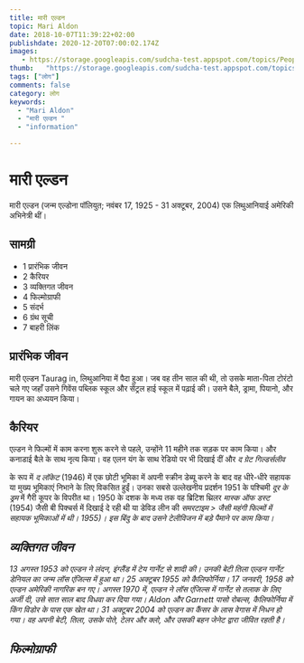```yaml
---
title: मारी एल्डन 
topic: Mari Aldon
date: 2018-10-07T11:39:22+02:00
publishdate: 2020-12-20T07:00:02.174Z
images: 
   - https://storage.googleapis.com/sudcha-test.appspot.com/topics/People/mari_aldon/1.jpeg
thumb:   "https://storage.googleapis.com/sudcha-test.appspot.com/topics/People/mari_aldon/thumb.jpeg"
tags: ["लोग"]
comments: false
category: लोग
keywords: 
  - "Mari Aldon"
  - "मारी एल्डन "
  - "information"

---
```

<h1> मारी एल्डन </h1> <p> मारी एल्डन (जन्म एल्डोना पॉलियुत; नवंबर 17, 1925 - 31 अक्टूबर, 2004) एक लिथुआनियाई अमेरिकी अभिनेत्री थीं। </p> <h2> सामग्री </h2> <ul> <li> 1 प्रारंभिक जीवन </li> <li> 2 कैरियर </li> <li> 3 व्यक्तिगत जीवन </li> <li> 4 फिल्मोग्राफी </li> <li> 5 संदर्भ </li> <li> 6 ग्रंथ सूची </li> <li> 7 बाहरी लिंक </li> </ul> <h2> प्रारंभिक जीवन </h2> <p> मारी एल्डन Taurag in, लिथुआनिया में पैदा हुआ। जब वह तीन साल की थी, तो उसके माता-पिता टोरंटो चले गए जहाँ उसने गिवेंस पब्लिक स्कूल और सेंट्रल हाई स्कूल में पढ़ाई की। उसने बैले, ड्रामा, पियानो, और गायन का अध्ययन किया। </p> <h2> कैरियर </h2> <p> एल्डन ने फिल्मों में काम करना शुरू करने से पहले, उन्होंने 11 महीने तक सड़क पर काम किया। </i> और कनाडाई बैले के साथ नृत्य किया। वह एलन यंग के साथ रेडियो पर भी दिखाई दीं और <i> द ग्रेट गिल्डर्सलीव </i> </p> <p> के रूप में <i> द लॉकेट </i> (1946) में एक छोटी भूमिका में अपनी स्क्रीन डेब्यू करने के बाद वह धीरे-धीरे सहायक या मुख्य भूमिकाएं निभाने के लिए विकसित हुईं। उनका सबसे उल्लेखनीय प्रदर्शन 1951 के पश्चिमी <i> दूर के ड्रम </i> में गैरी कूपर के विपरीत था। 1950 के दशक के मध्य तक वह ब्रिटिश थ्रिलर <i> मास्क ऑफ डस्ट </i> (1954) जैसी बी पिक्चर्स में दिखाई दे रही थी या डेविड लीन की <i> समरटाइम </>> जैसी महंगी फिल्मों में सहायक भूमिकाओं में थी। 1955)। इस बिंदु के बाद उसने टेलीविजन में बड़े पैमाने पर काम किया। </p> <h2> व्यक्तिगत जीवन </h2> <p> 13 अगस्त 1953 को एल्डन ने लंदन, इंग्लैंड में टेय गार्नेट से शादी की। उनकी बेटी तिला एल्डन गार्नेट डेनियल का जन्म लॉस एंजिल्स में हुआ था। 25 अक्टूबर 1955 को कैलिफोर्निया। 17 जनवरी, 1958 को एल्डन अमेरिकी नागरिक बन गए। अगस्त 1970 में, एल्डन ने लॉस एंजिल्स में गार्नेट से तलाक के लिए अर्जी दी, उसे सात साल बाद विधवा कर दिया गया। Aldon और Garnett पासो रोबल्स, कैलिफोर्निया में किंग विडोर के पास एक खेत था। 31 अक्टूबर 2004 को एल्डन का कैंसर के लास वेगास में निधन हो गया। वह अपनी बेटी, तिला, उसके पोते, टेलर और क्लो, और उसकी बहन जेनेट द्वारा जीवित रहती है। </p> <h2> फिल्मोग्राफी </h2> 